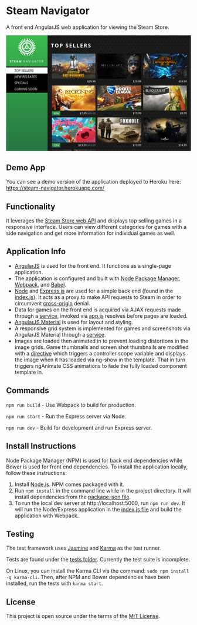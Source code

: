 # Steam Navigator
A front end AngularJS web application for viewing the Steam Store.

![screenshot](readme_steam_navigator.jpg)

## Demo App
You can see a demo version of the application deployed to Heroku here: https://steam-navigator.herokuapp.com/

## Functionality
It leverages the [Steam Store web API](https://wiki.teamfortress.com/wiki/User:RJackson/StorefrontAPI) and displays top selling games in a responsive interface. Users can view different categories for games with a side navigation and get more information for individual games as well.

## Application Info
- [AngularJS](https://angularjs.org/) is used for the front end. It functions as a single-page application.
- The application is configured and built with [Node Package Manager](https://www.npmjs.com/), [Webpack](https://webpack.js.org/), and [Babel](https://babeljs.io/).
- [Node](https://nodejs.org/) and [Express.js](https://expressjs.com/) are used for a simple back end (found in the [index.js](../master/index.js)). It acts as a proxy to make API requests to Steam in order to circumvent [cross-origin](https://developer.mozilla.org/en-US/docs/Web/HTTP/Access_control_CORS) denial.
- Data for games on the front end is acquired via AJAX requests made through a [service](../master/js/app/services/GamesService.js), invoked via [app.js](../master/js/app/app.js) resolves before pages are loaded.
- [AngularJS Material](https://material.angularjs.org/latest/) is used for layout and styling.
- A responsive grid system is implemented for games and screenshots via AngularJS Material through a [service](../master/js/app/services/GridService.js).
- Images are loaded then animated in to prevent loading distortions in the image grids. Game thumbnails and screen shot thumbnails are modified with a [directive](../master/js/app/directives/ShowOnLoad.js) which triggers a controller scope variable and displays the image when it has loaded via ng-show in the template. That in turn triggers ngAnimate CSS animations to fade the fully loaded component template in.

## Commands

`npm run build` - Use Webpack to build for production.

`npm run start` - Run the Express server via Node.

`npm run dev` - Build for development and run Express server.

## Install Instructions
Node Package Manager (NPM) is used for back end dependencies while Bower is used for front end dependencies. To install the application locally, follow these instructions:

1. Install [Node.js](https://nodejs.org/). NPM comes packaged with it.
2. Run `npm install` in the command line while in the project directory. It will install dependencies from the [package.json file](../master/package.json).
3. To run the local dev server at http://localhost:5000, run `npm run dev`. It will run the Node/Express application in the [index.js file](../master/index.js) and build the application with Webpack.

## Testing
The test framework uses [Jasmine](https://jasmine.github.io/) and [Karma](https://karma-runner.github.io/) as the test runner.

Tests are found under the [tests folder](../master/tests). Currently the test suite is incomplete.

On Linux, you can install the Karma CLI via the command:
`sudo npm install -g karma-cli`. Then, after NPM and Bower dependencies have been installed, run the tests with `karma start`.

## License
This project is open source under the terms of the [MIT License](http://opensource.org/licenses/MIT).
